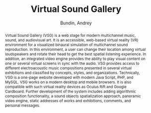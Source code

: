 --- 
title: "Virtual Sound Gallery" 
abstract: "Virtual Sound Gallery (VSG) is a web stage for modern multichannel music, sound, and audiovisual art. It is an accessible, web-based virtual reality (VR) environment for a visualized binaural simulation of multichannel sound reproduction. In this environment, a user can change their location among virtual loudspeakers and rotate their head to get the best spatial listening experience. In addition, an integrated video engine provides the ability to play visual content on one or several virtual screens in sync with the audio. VSG provides access to different electroacoustic music compositions presented in several virtual exhibitions and classified by concepts, styles, and organizations. Technically, VSG is a one-page website developed with modern Java Script, PHP, and MySQL. VSG works on a modern desktop and mobile browsers. It is also compatible with such virtual reality devices as Oculus Rift and Google Cardboard. Further development of the system includes adding algorithmic composition functionality, a sound objects spatialization approach, panoramic video engine, static addresses of works and exhibitions, comments, and personal messages." 
address: "Atlanta, GA, USA" 
author: "Bundin, Andrey"
webAuthor: "Andrey Bundin" 
booktitle: "Proceedings of the International Web Audio Conference" 
editor: "Freeman, Jason and Lerch, Alexander and Paradis, Matthew" 
month: "April"
pages: "" 
publisher: "Georgia Tech" 
series: "WAC '16"
track: "Artwork"  
year: "2016" 
id: "2016_EA_12" 
tags: year2016
media: none 
pdflink: /_data/papers/pdf/2016/2016_12.pdf
ISSN: 2663-5844
---